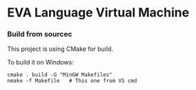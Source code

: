 # EVA Language Virtual Machine

### Build from sourcec

This project is using CMake for build.

To build it on Windows:

```
cmake . build -G "MinGW Makefiles"
nmake -f Makefile   # This one from VS cmd
```
